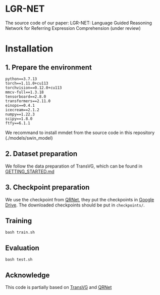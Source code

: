 # LGR-NET
The source code of our paper: LGR-NET: Language Guided Reasoning Network for Referring Expression Comprehension (under review)
# Installation
## 1. Prepare the environment
```
python==3.7.13
torch==1.11.0+cu113
torchvision==0.12.0+cu113
mmcv-full==1.3.18
tensorboard==2.8.0
transformers==2.11.0
einops==0.4.1
icecream==2.1.2
numpy==1.22.3
scipy==1.8.0
ftfy==6.1.1
```
We recommand to install mmdet from the source code in this repository (./models/swin_model)

## 2. Dataset preparation
We follow the data preparation of TransVG, which can be found in [GETTING_STARTED.md](https://github.com/djiajunustc/TransVG/blob/main/docs/GETTING_STARTED.md)

## 3. Checkpoint preparation
We use the checkpoint from [QRNet](https://github.com/LukeForeverYoung/QRNet), they put the checkpoints in [Google Drive](https://drive.google.com/drive/folders/1GTi32iEfsJdYNtcHCUQIbhMdL5YFByVF). The downloaded checkpoints should be put in `checkpoints/`.

## Training
```
bash train.sh
```

## Evaluation
```
bash test.sh
```

## Acknowledge
This code is partially based on [TransVG](https://github.com/djiajunustc/TransVG) and [QRNet](https://github.com/LukeForeverYoung/QRNet)